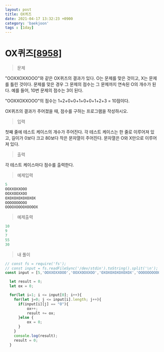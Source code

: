 ```yaml
---
layout: post
title: OX퀴즈
date: 2021-04-17 13:32:23 +0900
category: 'baekjoon'
tags : [1day]
---
```

# OX퀴즈[[8958]][OX 퀴즈]
>문제

"OOXXOXXOOO"와 같은 OX퀴즈의 결과가 있다. O는 문제를 맞은 것이고, X는 문제를 틀린 것이다. 문제를 맞은 경우 그 문제의 점수는 그 문제까지 연속된 O의 개수가 된다. 예를 들어, 10번 문제의 점수는 3이 된다.

"OOXXOXXOOO"의 점수는 1+2+0+0+1+0+0+1+2+3 = 10점이다.

OX퀴즈의 결과가 주어졌을 때, 점수를 구하는 프로그램을 작성하시오.
>입력

첫째 줄에 테스트 케이스의 개수가 주어진다. 각 테스트 케이스는 한 줄로 이루어져 있고, 길이가 0보다 크고 80보다 작은 문자열이 주어진다. 문자열은 O와 X만으로 이루어져 있다.

>출력

각 테스트 케이스마다 점수를 출력한다.

>예제입력

```cpp
5
OOXXOXXOOO
OOXXOOXXOO
OXOXOXOXOXOXOX
OOOOOOOOOO
OOOOXOOOOXOOOOX
```
>예제출력

```cpp
10
9
7
55
30
```

>내 풀이

```javascript
// const fs = require('fs');
// const input = fs.readFileSync('/dev/stdin').toString().split('\n');
const input = [5,'OOXXOXXOOO','OOXXOOXXOO','OXOXOXOXOXOXOX','OOOOOOOOOO','OOOOXOOOOXOOOOX'];

  let result = 0;
  let ox = 0;

  for(let i=1; i <= input[0]; i++){
    for(let j=0; j <= input[i].length; j++){
      if(input[i][j] == "O"){
          ox++;
          result += ox;
      }else {
          ox = 0;
      }
    }
    console.log(result);
    result = 0;
  }
```

[OX 퀴즈]:https://www.acmicpc.net/problem/8958